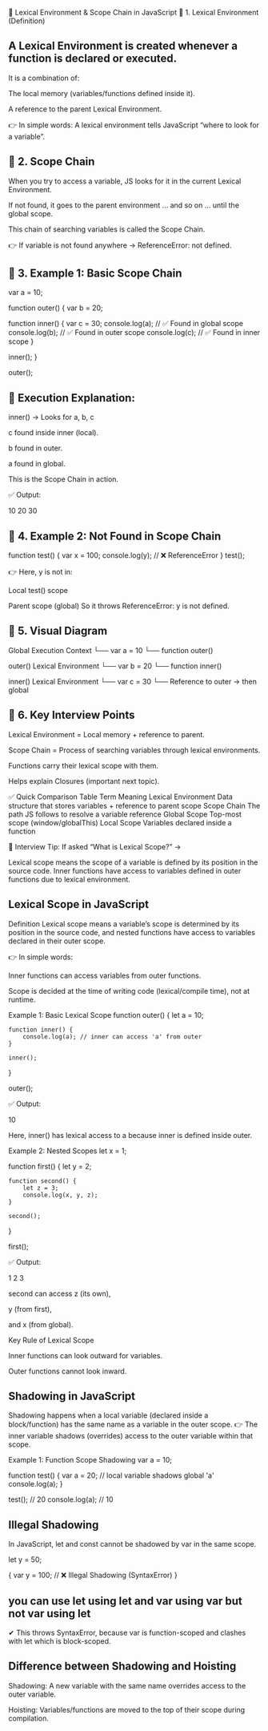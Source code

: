 📘 Lexical Environment & Scope Chain in JavaScript
🔹 1. Lexical Environment (Definition)

## A Lexical Environment is created whenever a function is declared or executed.

It is a combination of:

The local memory (variables/functions defined inside it).

A reference to the parent Lexical Environment.

👉 In simple words:
A lexical environment tells JavaScript “where to look for a variable”.

## 🔹 2. Scope Chain

When you try to access a variable, JS looks for it in the current Lexical Environment.

If not found, it goes to the parent environment … and so on … until the global scope.

This chain of searching variables is called the Scope Chain.

👉 If variable is not found anywhere → ReferenceError: not defined.

## 🔹 3. Example 1: Basic Scope Chain
var a = 10;

function outer() {
  var b = 20;

  function inner() {
    var c = 30;
    console.log(a); // ✅ Found in global scope
    console.log(b); // ✅ Found in outer scope
    console.log(c); // ✅ Found in inner scope
  }

  inner();
}

outer();

## 🔸 Execution Explanation:

inner() → Looks for a, b, c

c found inside inner (local).

b found in outer.

a found in global.

This is the Scope Chain in action.

✅ Output:

10
20
30

## 🔹 4. Example 2: Not Found in Scope Chain
function test() {
  var x = 100;
  console.log(y); // ❌ ReferenceError
}
test();


👉 Here, y is not in:

Local test() scope

Parent scope (global)
So it throws ReferenceError: y is not defined.

## 🔹 5. Visual Diagram
Global Execution Context
  └── var a = 10
  └── function outer()

outer() Lexical Environment
  └── var b = 20
  └── function inner()

inner() Lexical Environment
  └── var c = 30
  └── Reference to outer → then global

## 🔹 6. Key Interview Points

Lexical Environment = Local memory + reference to parent.

Scope Chain = Process of searching variables through lexical environments.

Functions carry their lexical scope with them.

Helps explain Closures (important next topic).

✅ Quick Comparison Table
Term	Meaning
Lexical Environment	Data structure that stores variables + reference to parent scope
Scope Chain	The path JS follows to resolve a variable reference
Global Scope	Top-most scope (window/globalThis)
Local Scope	Variables declared inside a function

📌 Interview Tip:
If asked “What is Lexical Scope?” →

Lexical scope means the scope of a variable is defined by its position in the source code. Inner functions have access to variables defined in outer functions due to lexical environment.


## Lexical Scope in JavaScript

Definition
Lexical scope means a variable’s scope is determined by its position in the source code, and nested functions have access to variables declared in their outer scope.

👉 In simple words:

Inner functions can access variables from outer functions.

Scope is decided at the time of writing code (lexical/compile time), not at runtime.

Example 1: Basic Lexical Scope
function outer() {
    let a = 10;

    function inner() {
        console.log(a); // inner can access 'a' from outer
    }

    inner();
}

outer();


✅ Output:

10


Here, inner() has lexical access to a because inner is defined inside outer.

Example 2: Nested Scopes
let x = 1;

function first() {
    let y = 2;

    function second() {
        let z = 3;
        console.log(x, y, z); 
    }

    second();
}

first();


✅ Output:

1 2 3


second can access z (its own),

y (from first),

and x (from global).

Key Rule of Lexical Scope

Inner functions can look outward for variables.

Outer functions cannot look inward.


## Shadowing in JavaScript
Shadowing happens when a local variable (declared inside a block/function) has the same name as a variable in the outer scope.
👉 The inner variable shadows (overrides) access to the outer variable within that scope.

Example 1: Function Scope Shadowing
var a = 10;

function test() {
    var a = 20;  // local variable shadows global 'a'
    console.log(a);
}

test();         // 20
console.log(a); // 10

## Illegal Shadowing

In JavaScript, let and const cannot be shadowed by var in the same scope.

let y = 50;

{
    var y = 100; // ❌ Illegal Shadowing (SyntaxError)
}

## you can use let using let and var using var but not var using let  


✔ This throws SyntaxError, because var is function-scoped and clashes with let which is block-scoped.



## Difference between Shadowing and Hoisting

Shadowing: A new variable with the same name overrides access to the outer variable.

Hoisting: Variables/functions are moved to the top of their scope during compilation.
